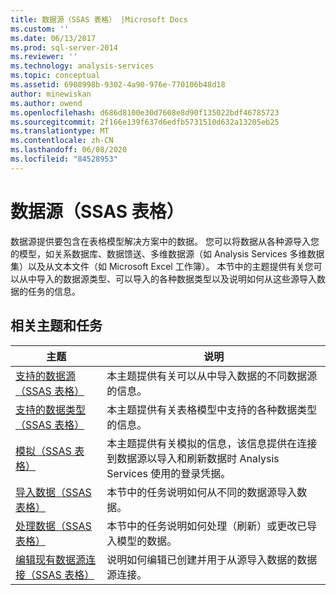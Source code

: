 ```yaml
---
title: 数据源（SSAS 表格） |Microsoft Docs
ms.custom: ''
ms.date: 06/13/2017
ms.prod: sql-server-2014
ms.reviewer: ''
ms.technology: analysis-services
ms.topic: conceptual
ms.assetid: 6908998b-9302-4a90-976e-770106b48d18
author: minewiskan
ms.author: owend
ms.openlocfilehash: d686d8100e30d7608e8d90f135022bdf46785723
ms.sourcegitcommit: 2f166e139f637d6edfb5731510d632a13205eb25
ms.translationtype: MT
ms.contentlocale: zh-CN
ms.lasthandoff: 06/08/2020
ms.locfileid: "84528953"
---
```

# <a name="data-sources-ssas-tabular"></a>数据源（SSAS 表格）
  数据源提供要包含在表格模型解决方案中的数据。 您可以将数据从各种源导入您的模型，如关系数据库、数据馈送、多维数据源（如 Analysis Services 多维数据集）以及从文本文件（如 Microsoft Excel 工作簿）。 本节中的主题提供有关您可以从中导入的数据源类型、可以导入的各种数据类型以及说明如何从这些源导入数据的任务的信息。  
  
## <a name="related-topics-and-tasks"></a>相关主题和任务  
  
|主题|说明|  
|-----------|-----------------|  
|[支持的数据源（SSAS 表格）](tabular-models/data-sources-supported-ssas-tabular.md)|本主题提供有关可以从中导入数据的不同数据源的信息。|  
|[支持的数据类型（SSAS 表格）](tabular-models/data-types-supported-ssas-tabular.md)|本主题提供有关表格模型中支持的各种数据类型的信息。|  
|[模拟（SSAS 表格）](tabular-models/impersonation-ssas-tabular.md)|本主题提供有关模拟的信息，该信息提供在连接到数据源以导入和刷新数据时 Analysis Services 使用的登录凭据。|  
|[导入数据（SSAS 表格）](import-data-ssas-tabular.md)|本节中的任务说明如何从不同的数据源导入数据。|  
|[处理数据（SSAS 表格）](process-data-ssas-tabular.md)|本节中的任务说明如何处理（刷新）或更改已导入模型的数据。|  
|[编辑现有数据源连接（SSAS 表格）](edit-an-existing-data-source-connection-ssas-tabular.md)|说明如何编辑已创建并用于从源导入数据的数据源连接。|  
  
  
